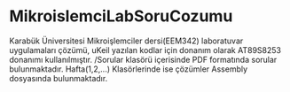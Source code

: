 # MikroislemciLabSoruCozumu
Karabük Üniversitesi Mikroişlemciler dersi(EEM342) laboratuvar uygulamaları çözümü, uKeil yazılan kodlar için donanım olarak AT89S8253 donanımı kullanılmıştır. /Sorular klasörü içerisinde PDF formatında sorular bulunmaktadır. Hafta(1,2,...) Klasörlerinde ise çözümler Assembly dosyasında bulunmaktadır.
